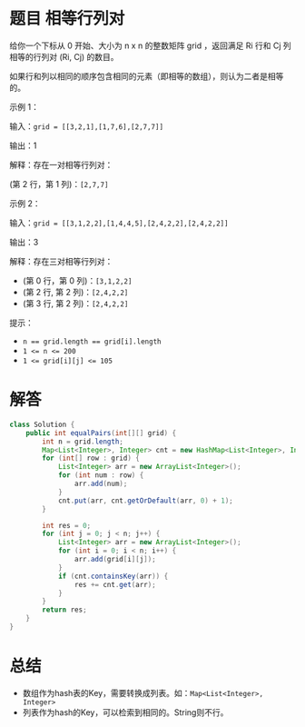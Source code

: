 # 题目 相等行列对

给你一个下标从 0 开始、大小为 n x n 的整数矩阵 grid ，返回满足 Ri 行和 Cj 列相等的行列对 (Ri, Cj) 的数目。

如果行和列以相同的顺序包含相同的元素（即相等的数组），则认为二者是相等的。

示例 1：

输入：```grid = [[3,2,1],[1,7,6],[2,7,7]]```

输出：1

解释：存在一对相等行列对：

(第 2 行，第 1 列)：```[2,7,7]```
  
示例 2：

输入：```grid = [[3,1,2,2],[1,4,4,5],[2,4,2,2],[2,4,2,2]]```

输出：3

解释：存在三对相等行列对：

- (第 0 行，第 0 列)：```[3,1,2,2]```
- (第 2 行, 第 2 列)：```[2,4,2,2]```
- (第 3 行, 第 2 列)：```[2,4,2,2]```

提示：

* ```n == grid.length == grid[i].length```
* ```1 <= n <= 200```
* ```1 <= grid[i][j] <= 105```
  
# 解答
```java
class Solution {
    public int equalPairs(int[][] grid) {
        int n = grid.length;
        Map<List<Integer>, Integer> cnt = new HashMap<List<Integer>, Integer>();
        for (int[] row : grid) {
            List<Integer> arr = new ArrayList<Integer>();
            for (int num : row) {
                arr.add(num);
            }
            cnt.put(arr, cnt.getOrDefault(arr, 0) + 1);
        }

        int res = 0;
        for (int j = 0; j < n; j++) {
            List<Integer> arr = new ArrayList<Integer>();
            for (int i = 0; i < n; i++) {
                arr.add(grid[i][j]);
            }
            if (cnt.containsKey(arr)) {
                res += cnt.get(arr);
            }
        }
        return res;
    }
}
```

# 总结
* 数组作为hash表的Key，需要转换成列表。如：```Map<List<Integer>, Integer>```
* 列表作为hash的Key，可以检索到相同的。String则不行。
